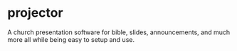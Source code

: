 # projector
A church presentation software for bible, slides, announcements, and much more all while being easy to setup and use.
